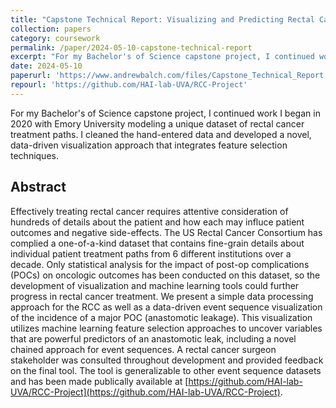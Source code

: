 ```yaml
---
title: "Capstone Technical Report: Visualizing and Predicting Rectal Cancer Treatment Outcomes"
collection: papers
category: coursework
permalink: /paper/2024-05-10-capstone-technical-report
excerpt: "For my Bachelor's of Science capstone project, I continued work I began in 2020 with Emory University modeling a unique dataset of rectal cancer treatment paths. I cleaned the hand-entered data and developed a novel, data-driven visualization approach that integrates feature selection techniques."
date: 2024-05-10
paperurl: 'https://www.andrewbalch.com/files/Capstone_Technical_Report.pdf'
repourl: 'https://github.com/HAI-lab-UVA/RCC-Project'
---
```

For my Bachelor's of Science capstone project, I continued work I began in 2020 with Emory University modeling a unique dataset of rectal cancer treatment paths. I cleaned the hand-entered data and developed a novel, data-driven visualization approach that integrates feature selection techniques.

## Abstract

Effectively treating rectal cancer requires attentive consideration of hundreds of details about the patient and how each may influce patient outcomes and negative side-effects. The US Rectal Cancer Consortium has complied a one-of-a-kind dataset that contains fine-grain details about individual patient treatment paths from 6 different institutions over a decade. Only statistical analysis for the impact of post-op complications (POCs) on oncologic outcomes has been conducted on this dataset, so the development of visualization and machine learning tools could further progress in rectal cancer treatment. We present a simple data processing approach for the RCC as well as a data-driven event sequence visualization of the incidence of a major POC (anastomotic leakage). This visualization utilizes machine learning feature selection approaches to uncover variables that are powerful predictors of an anastomotic leak, including a novel chained approach for event sequences. A rectal cancer surgeon stakeholder was consulted throughout development and provided feedback on the final tool. The tool is generalizable to other event sequence datasets and has been made publically available at [https://github.com/HAI-lab-UVA/RCC-Project](https://github.com/HAI-lab-UVA/RCC-Project).
